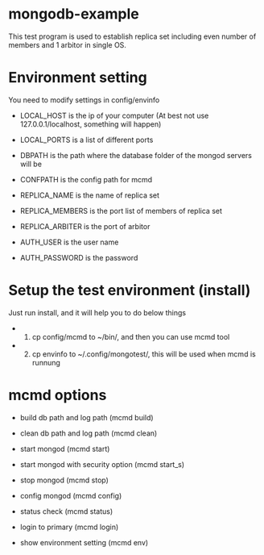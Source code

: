 # mongodb-example
This test program is used to establish replica set including even number of members and 1 arbitor in single OS.  

# Environment setting

You need to modify settings in config/envinfo  
- LOCAL_HOST is the ip of your computer (At best not use 127.0.0.1/localhost, something will happen)  
- LOCAL_PORTS is a list of different ports  
  
- DBPATH is the path where the database folder of the mongod servers will be  
- CONFPATH is the config path for mcmd  
  
- REPLICA_NAME is the name of replica set  
- REPLICA_MEMBERS is the port list of members of replica set  
- REPLICA_ARBITER is the port of arbitor  
  
- AUTH_USER is the user name
- AUTH_PASSWORD is the password
  
# Setup the test environment (install)  
Just run install, and it will help you to do below things
- 1. cp config/mcmd to ~/bin/, and then you can use mcmd tool 
- 2. cp envinfo to ~/.config/mongotest/, this will be used when mcmd is runnung  
  
# mcmd options
  
* build db path and log path (mcmd build)  
  
* clean db path and log path (mcmd clean)  
  
* start mongod (mcmd start)  
  
* start mongod with security option (mcmd start_s)  
  
* stop mongod (mcmd stop)  
  
* config mongod (mcmd config)  
  
* status check (mcmd status)  
  
* login to primary (mcmd login)  
 
* show environment setting (mcmd env)  

